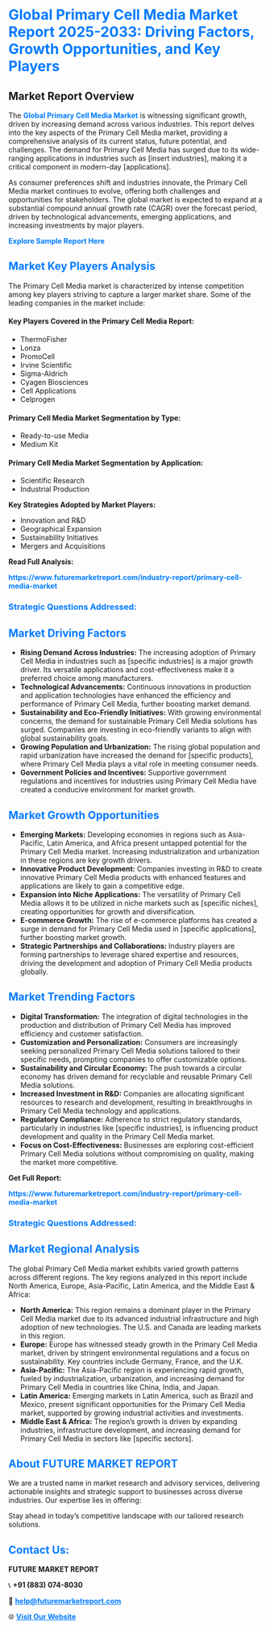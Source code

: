 <h1 style="color: #007BFF;">Global Primary Cell Media Market Report 2025-2033: Driving Factors, Growth Opportunities, and Key Players</h1>

<section id="overview">
<h2>Market Report Overview</h2>
<p>The <a href="https://www.futuremarketreport.com/industry-report/primary-cell-media-market" style="color: #007BFF; text-decoration: none;"><strong>Global Primary Cell Media Market</strong></a> is witnessing significant growth, driven by increasing demand across various industries. This report delves into the key aspects of the Primary Cell Media market, providing a comprehensive analysis of its current status, future potential, and challenges. The demand for Primary Cell Media has surged due to its wide-ranging applications in industries such as [insert industries], making it a critical component in modern-day [applications].</p>
<p>As consumer preferences shift and industries innovate, the Primary Cell Media market continues to evolve, offering both challenges and opportunities for stakeholders. The global market is expected to expand at a substantial compound annual growth rate (CAGR) over the forecast period, driven by technological advancements, emerging applications, and increasing investments by major players.</p>
</section>

<section id="overview">
<p><a href="https://www.futuremarketreport.com/request-sample/reportId=90516" style="color: #007BFF; text-decoration: none;"><strong>Explore Sample Report Here</strong></a></p>
</section>

<section id="key-players">
<h2 style="color: #007BFF;">Market Key Players Analysis</h2>
<p>The Primary Cell Media market is characterized by intense competition among key players striving to capture a larger market share. Some of the leading companies in the market include:</p>
<h4>Key Players Covered in the Primary Cell Media Report:</h4>
<ul><li>ThermoFisher</li><li>Lonza</li><li>PromoCell</li><li>Irvine Scientific</li><li>Sigma-Aldrich</li><li>Cyagen Biosciences</li><li>Cell Applications</li><li>Celprogen</li></ul>
<h4>Primary Cell Media Market Segmentation by Type:</h4>
<ul><li>Ready-to-use Media</li><li>Medium Kit</li></ul>

<h4>Primary Cell Media Market Segmentation by Application:</h4>
<ul><li>Scientific Research</li><li>Industrial Production</li></ul>
<p><strong>Key Strategies Adopted by Market Players:</strong></p>
<ul>
<li>Innovation and R&D</li>
<li>Geographical Expansion</li>
<li>Sustainability Initiatives</li>
<li>Mergers and Acquisitions</li>
</ul>
</section>

<section>
<p><strong>Read Full Analysis: </strong></p><a href="https://www.futuremarketreport.com/industry-report/primary-cell-media-market" style="color: #007BFF; text-decoration: none;"><strong>https://www.futuremarketreport.com/industry-report/primary-cell-media-market</strong></a>
<h3 style="color: #007BFF;">Strategic Questions Addressed:</h3>
</section>

<section id="driving-factors">
<h2 style="color: #007BFF;">Market Driving Factors</h2>
<ul>
<li><strong>Rising Demand Across Industries:</strong> The increasing adoption of Primary Cell Media in industries such as [specific industries] is a major growth driver. Its versatile applications and cost-effectiveness make it a preferred choice among manufacturers.</li>
<li><strong>Technological Advancements:</strong> Continuous innovations in production and application technologies have enhanced the efficiency and performance of Primary Cell Media, further boosting market demand.</li>
<li><strong>Sustainability and Eco-Friendly Initiatives:</strong> With growing environmental concerns, the demand for sustainable Primary Cell Media solutions has surged. Companies are investing in eco-friendly variants to align with global sustainability goals.</li>
<li><strong>Growing Population and Urbanization:</strong> The rising global population and rapid urbanization have increased the demand for [specific products], where Primary Cell Media plays a vital role in meeting consumer needs.</li>
<li><strong>Government Policies and Incentives:</strong> Supportive government regulations and incentives for industries using Primary Cell Media have created a conducive environment for market growth.</li>
</ul>
</section>

<section id="growth-opportunities">
<h2 style="color: #007BFF;">Market Growth Opportunities</h2>
<ul>
<li><strong>Emerging Markets:</strong> Developing economies in regions such as Asia-Pacific, Latin America, and Africa present untapped potential for the Primary Cell Media market. Increasing industrialization and urbanization in these regions are key growth drivers.</li>
<li><strong>Innovative Product Development:</strong> Companies investing in R&D to create innovative Primary Cell Media products with enhanced features and applications are likely to gain a competitive edge.</li>
<li><strong>Expansion into Niche Applications:</strong> The versatility of Primary Cell Media allows it to be utilized in niche markets such as [specific niches], creating opportunities for growth and diversification.</li>
<li><strong>E-commerce Growth:</strong> The rise of e-commerce platforms has created a surge in demand for Primary Cell Media used in [specific applications], further boosting market growth.</li>
<li><strong>Strategic Partnerships and Collaborations:</strong> Industry players are forming partnerships to leverage shared expertise and resources, driving the development and adoption of Primary Cell Media products globally.</li>
</ul>
</section>

<section id="trending-factors">
<h2 style="color: #007BFF;">Market Trending Factors</h2>
<ul>
<li><strong>Digital Transformation:</strong> The integration of digital technologies in the production and distribution of Primary Cell Media has improved efficiency and customer satisfaction.</li>
<li><strong>Customization and Personalization:</strong> Consumers are increasingly seeking personalized Primary Cell Media solutions tailored to their specific needs, prompting companies to offer customizable options.</li>
<li><strong>Sustainability and Circular Economy:</strong> The push towards a circular economy has driven demand for recyclable and reusable Primary Cell Media solutions.</li>
<li><strong>Increased Investment in R&D:</strong> Companies are allocating significant resources to research and development, resulting in breakthroughs in Primary Cell Media technology and applications.</li>
<li><strong>Regulatory Compliance:</strong> Adherence to strict regulatory standards, particularly in industries like [specific industries], is influencing product development and quality in the Primary Cell Media market.</li>
<li><strong>Focus on Cost-Effectiveness:</strong> Businesses are exploring cost-efficient Primary Cell Media solutions without compromising on quality, making the market more competitive.</li>
</ul>
</section>

<section>
<p><strong>Get Full Report: </strong></p><a href="https://www.futuremarketreport.com/industry-report/primary-cell-media-market" style="color: #007BFF; text-decoration: none;"><strong>https://www.futuremarketreport.com/industry-report/primary-cell-media-market</strong></a>
<h3 style="color: #007BFF;">Strategic Questions Addressed:</h3>
</section>


<section id="regional-analysis">
<h2 style="color: #007BFF;">Market Regional Analysis</h2>
<p>The global Primary Cell Media market exhibits varied growth patterns across different regions. The key regions analyzed in this report include North America, Europe, Asia-Pacific, Latin America, and the Middle East & Africa:</p>
<ul>
<li><strong>North America:</strong> This region remains a dominant player in the Primary Cell Media market due to its advanced industrial infrastructure and high adoption of new technologies. The U.S. and Canada are leading markets in this region.</li>
<li><strong>Europe:</strong> Europe has witnessed steady growth in the Primary Cell Media market, driven by stringent environmental regulations and a focus on sustainability. Key countries include Germany, France, and the U.K.</li>
<li><strong>Asia-Pacific:</strong> The Asia-Pacific region is experiencing rapid growth, fueled by industrialization, urbanization, and increasing demand for Primary Cell Media in countries like China, India, and Japan.</li>
<li><strong>Latin America:</strong> Emerging markets in Latin America, such as Brazil and Mexico, present significant opportunities for the Primary Cell Media market, supported by growing industrial activities and investments.</li>
<li><strong>Middle East & Africa:</strong> The region’s growth is driven by expanding industries, infrastructure development, and increasing demand for Primary Cell Media in sectors like [specific sectors].</li>
</ul>
</section>

<footer>
<h2 style="color: #007BFF;">About FUTURE MARKET REPORT</h2>
<p>We are a trusted name in market research and advisory services, delivering actionable insights and strategic support to businesses across diverse industries. Our expertise lies in offering:</p>

<p>Stay ahead in today’s competitive landscape with our tailored research solutions.</p>

<h2 style="color: #007BFF;">Contact Us:</h2>
<p><strong>FUTURE MARKET REPORT</strong></p>
<p>📞 <strong>+91 (883) 074-8030</strong></p>
<p>📧 <strong><a href="mailto:help@futuremarketreport.com" style="color: #007BFF;">help@futuremarketreport.com</a></strong></p>
<p>🌐 <strong><a href="https://www.futuremarketreport.com/" style="color: #007BFF;">Visit Our Website</a></strong></p>
</footer>